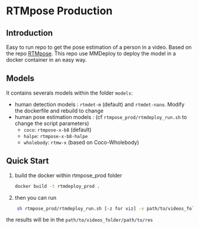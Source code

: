 # RTMpose Production

## Introduction
Easy to run repo to get the pose estimation of a person in a video. Based on the repo [RTMpose](https://github.com/open-mmlab/mmpose/tree/main/projects/rtmpose).
This repo use MMDeploy to deploy the model in a docker container in an easy way.

## Models
It contains severals models within the folder `models`:
- human detection models : `rtmdet-m` (default) and `rtmdet-nano`. Modify the dockerfile and rebuild to change
- human pose estimation models : (cf `rtmpose_prod/rtmdeploy_run.sh` to change the script parameters)
    - `coco`: `rtmpose-x-b8` (default)
    - `halpe`: `rtmpose-x-b8-halpe`
    - `wholebody`: `rtmw-x` (based on Coco-Wholebody)

## Quick Start

1. build the docker within rtmpose_prod folder
    ```bash
    docker build -t rtmdeploy_prod .
    ```

2. then you can run 
```bash
    sh rtmpose_prod/rtmdeploy_run.sh [-z for viz] -v path/to/videos_folder -m [coco|halpe|wholebody] [-i image_name (default : rtmdeploy_prod)] [-r path/to/res (default:res)]
```
the results will be in the `path/to/videos_folder/path/to/res`
